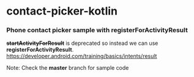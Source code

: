 # contact-picker-kotlin
### Phone contact picker sample with registerForActivityResult

~~**startActivityForResult**~~ is deprecated so instead we can use **registerForActivityResult**.
https://developer.android.com/training/basics/intents/result

Note: Check the **master** branch for sample code
